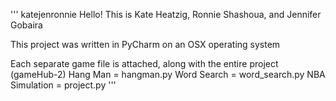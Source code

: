 '''
katejenronnie
Hello! This is Kate Heatzig, Ronnie Shashoua, and Jennifer Gobaira 

This project was written in PyCharm on an OSX operating system

Each separate game file is attached, along with the entire project (gameHub-2)
  Hang Man = hangman.py
  Word Search = word_search.py
  NBA Simulation = project.py
'''
